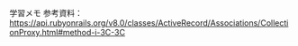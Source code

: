 

学習メモ
参考資料：
https://api.rubyonrails.org/v8.0/classes/ActiveRecord/Associations/CollectionProxy.html#method-i-3C-3C
